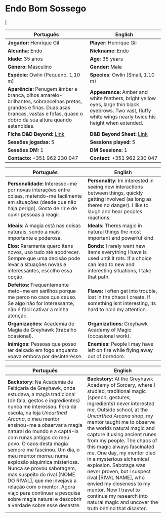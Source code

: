 # Endo Bom Sossego

|

| Português | English |
|-----------|---------|
| **Jogador:** Henrique Gil | **Player:** Henrique Gil |
| **Alcunha:** Endo | **Nickname:** Endo |
| **Idade:** 35 anos | **Age:** 35 years |
| **Género:** Masculino | **Gender:** Male |
| **Espécie:** Owlin (Pequeno, 1,10 m) | **Species:** Owlin (Small, 1.10 m) |
| **Aparência:** Penugem âmbar e branca, olhos amarelo-brilhantes, sobrancelhas pretas, grandes e finas. Duas asas brancas, vastas e fofas, quase o dobro da sua altura quando estendidas. | **Appearance:** Amber and white feathers, bright yellow eyes, large thin black eyebrows. Two vast, fluffy white wings nearly twice his height when extended. |
| **Ficha D&D Beyond:** [Link](https://www.dndbeyond.com/characters/117743637) | **D&D Beyond Sheet:** [Link](https://www.dndbeyond.com/characters/117743637) |
| **Sessões jogadas:** 5 | **Sessions played:** 5 |
| **Sessões DM:** 1 | **DM Sessions:** 1 |
| **Contacto:** +351 962 230 047 | **Contact:** +351 962 230 047 |

| Português | English |
|-----------|---------|
| **Personalidade:** Interesso-me por novas interações entre coisas, metendo-me facilmente em situações (desde que não haja perigo). Gosto de rir e de ouvir pessoas a reagir. | **Personality:** Im interested in seeing new interactions between things, quickly getting involved (as long as theres no danger). I like to laugh and hear peoples reactions. |
| **Ideais:** A magia está nas coisas naturais, sendo a mais importante e poderosa. | **Ideals:** Theres magic in natural things  the most important and powerful kind. |
| **Elos:** Raramente quero itens novos, uso tudo até apodrecer. Sempre que uma decisão pode levar a situações novas e interessantes, escolho essa opção. | **Bonds:** I rarely want new items  everything I have is used until it rots. If a choice can lead to new and interesting situations, I take that path. |
| **Defeitos:** Frequentemente meto-me em sarilhos porque me perco no caos que causo. Se algo não for interessante, não é fácil cativar a minha atenção. | **Flaws:** I often get into trouble, lost in the chaos I create. If something isnt interesting, its hard to hold my attention. |
| **Organizações:** Academia de Magia de Greyhawk (trabalho ocasional). | **Organizations:** Greyhawk Academy of Magic (occasional work). |
| **Inimigos:** Pessoas que posso ter deixado em fogo enquanto voava embora por desinteresse. | **Enemies:** People I may have left on fire while flying away out of boredom. |

| Português | English |
|-----------|---------|
| **Backstory:** Na Academia de Feitiçaria de Greyhawk, onde estudava, a magia tradicional (de fala, gestos e ingredientes) nunca me interessou. Fora da escola, na loja *Unearthed Arcana*, o meu mentor ensinou-me a observar a magia natural do mundo e a captá-la com runas antigas do meu povo. O caos desta magia sempre me fascinou. Um dia, o meu mentor morreu numa explosão alquímica misteriosa. Nunca se provou sabotagem, mas suspeito do rival [NOME DO RIVAL], que me invejava a relação com o mentor. Agora viajo para continuar a pesquisa sobre magia natural e descobrir a verdade sobre esse desastre. | **Backstory:** At the Greyhawk Academy of Sorcery, where I studied, traditional magic (speech, gestures, ingredients) never interested me. Outside school, at the *Unearthed Arcana* shop, my mentor taught me to observe the worlds natural magic and capture it using ancient runes from my people. The chaos of this magic always fascinated me. One day, my mentor died in a mysterious alchemical explosion. Sabotage was never proven, but I suspect rival [RIVAL NAME], who envied my closeness to my mentor. Now I travel to continue my research into natural magic and uncover the truth behind that disaster. |







